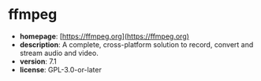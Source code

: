 # ffmpeg

- **homepage**: [https://ffmpeg.org](https://ffmpeg.org)
- **description**: A complete, cross-platform solution to record, convert and stream audio and video.
- **version**: 7.1
- **license**: GPL-3.0-or-later

